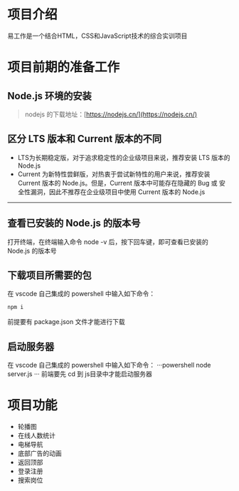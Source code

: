 # 项目介绍
易工作是一个结合HTML，CSS和JavaScript技术的综合实训项目

# 项目前期的准备工作
## Node.js 环境的安装
> nodejs 的下载地址：[https://nodejs.cn/](https://nodejs.cn/)
## 区分 LTS 版本和 Current 版本的不同
+ LTS为长期稳定版，对于追求稳定性的企业级项目来说，推荐安装 LTS 版本的 Node.js
+ Current 为新特性尝鲜版，对热衷于尝试新特性的用户来说，推荐安装 Current 版本的 Node.js。但是，Current 版本中可能存在隐藏的 Bug 或 安全性漏洞，因此不推荐在企业级项目中使用 Current 版本的 Node.js
---
## 查看已安装的 Node.js 的版本号
打开终端，在终端输入命令 node -v 后，按下回车键，即可查看已安装的 Node.js 的版本号

## 下载项目所需要的包
在 vscode 自己集成的 powershell 中输入如下命令：
```powershell
npm i
```
前提要有 package.json 文件才能进行下载

## 启动服务器
在 vscode 自己集成的 powershell 中输入如下命令：
···powershell
node server.js
···
前端要先 cd 到 js目录中才能启动服务器

# 项目功能
+ 轮播图
+ 在线人数统计
+ 电梯导航
+ 底部广告的动画
+ 返回顶部
+ 登录注册
+ 搜索岗位
